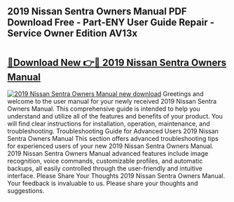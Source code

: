 ## 2019 Nissan Sentra Owners Manual PDF Download Free - Part-ENY User Guide Repair - Service Owner Edition AV13x

# <h2><a href="http://bc12806.oget.top/?id=2019+Nissan+Sentra+Owners+Manual">🔗Download New 👉🔴 2019 Nissan Sentra Owners Manual</a></h2>

[![2019 Nissan Sentra Owners Manual new download](https://i.imgur.com/5g1atiW.png)](http://bc12806.oget.top/?id=2019+Nissan+Sentra+Owners+Manual)
Greetings and welcome to the user manual for your newly received 2019 Nissan Sentra Owners Manual. This comprehensive guide is intended to help you understand and utilize all of the features and benefits of your product. You will find clear instructions for installation, operation, maintenance, and troubleshooting. Troubleshooting Guide for Advanced Users 2019 Nissan Sentra Owners Manual This section offers advanced troubleshooting tips for experienced users of your new 2019 Nissan Sentra Owners Manual. 2019 Nissan Sentra Owners Manual advanced features include image recognition, voice commands, customizable profiles, and automatic backups, all easily controlled through the user-friendly and intuitive interface. Please Share Your Thoughts 2019 Nissan Sentra Owners Manual. Your feedback is invaluable to us. Please share your thoughts and suggestions.
